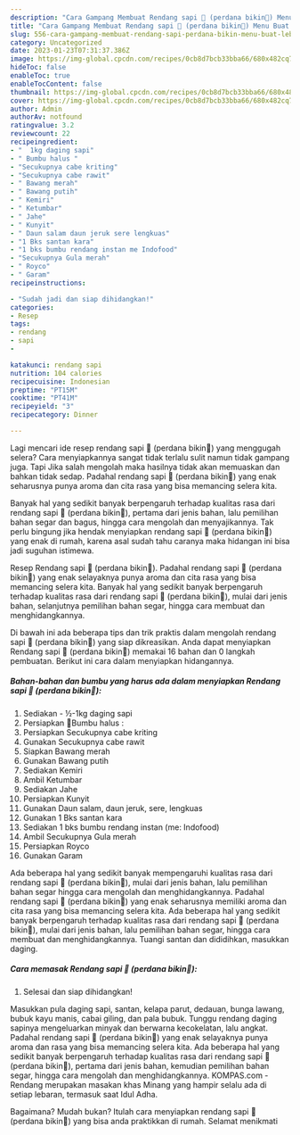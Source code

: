 ```yaml
---
description: "Cara Gampang Membuat Rendang sapi 🐄 (perdana bikin🥳) Menu Buat lebaran"
title: "Cara Gampang Membuat Rendang sapi 🐄 (perdana bikin🥳) Menu Buat lebaran"
slug: 556-cara-gampang-membuat-rendang-sapi-perdana-bikin-menu-buat-lebaran
category: Uncategorized
date: 2023-01-23T07:31:37.386Z
image: https://img-global.cpcdn.com/recipes/0cb8d7bcb33bba66/680x482cq70/rendang-sapi-perdana-bikin-foto-resep-utama.jpg
hideToc: false
enableToc: true
enableTocContent: false
thumbnail: https://img-global.cpcdn.com/recipes/0cb8d7bcb33bba66/680x482cq70/rendang-sapi-perdana-bikin-foto-resep-utama.jpg
cover: https://img-global.cpcdn.com/recipes/0cb8d7bcb33bba66/680x482cq70/rendang-sapi-perdana-bikin-foto-resep-utama.jpg
author: Admin
authorAv: notfound
ratingvalue: 3.2
reviewcount: 22
recipeingredient:
- "  1kg daging sapi"
- " Bumbu halus "
- "Secukupnya cabe kriting"
- "Secukupnya cabe rawit"
- " Bawang merah"
- " Bawang putih"
- " Kemiri"
- " Ketumbar"
- " Jahe"
- " Kunyit"
- " Daun salam daun jeruk sere lengkuas"
- "1 Bks santan kara"
- "1 bks bumbu rendang instan me Indofood"
- "Secukupnya Gula merah"
- " Royco"
- " Garam"
recipeinstructions:

- "Sudah jadi dan siap dihidangkan!"
categories:
- Resep
tags:
- rendang
- sapi
- 

katakunci: rendang sapi  
nutrition: 104 calories
recipecuisine: Indonesian
preptime: "PT15M"
cooktime: "PT41M"
recipeyield: "3"
recipecategory: Dinner

---
```



Lagi mencari ide resep rendang sapi 🐄 (perdana bikin🥳) yang menggugah selera? Cara menyiapkannya sangat tidak terlalu sulit namun tidak gampang juga. Tapi Jika salah mengolah maka hasilnya tidak akan memuaskan dan bahkan tidak sedap. Padahal rendang sapi 🐄 (perdana bikin🥳) yang enak seharusnya punya aroma dan cita rasa yang bisa memancing selera kita.


Banyak hal yang sedikit banyak berpengaruh terhadap kualitas rasa dari rendang sapi 🐄 (perdana bikin🥳), pertama dari jenis bahan, lalu pemilihan bahan segar dan bagus, hingga cara mengolah dan menyajikannya. Tak perlu bingung jika hendak menyiapkan rendang sapi 🐄 (perdana bikin🥳) yang enak di rumah, karena asal sudah tahu caranya maka hidangan ini bisa jadi suguhan istimewa.

Resep Rendang sapi 🐄 (perdana bikin🥳). Padahal rendang sapi 🐄 (perdana bikin🥳) yang enak selayaknya punya aroma dan cita rasa yang bisa memancing selera kita. Banyak hal yang sedikit banyak berpengaruh terhadap kualitas rasa dari rendang sapi 🐄 (perdana bikin🥳), mulai dari jenis bahan, selanjutnya pemilihan bahan segar, hingga cara membuat dan menghidangkannya.


Di bawah ini ada beberapa tips dan trik praktis dalam mengolah rendang sapi 🐄 (perdana bikin🥳) yang siap dikreasikan. Anda dapat menyiapkan Rendang sapi 🐄 (perdana bikin🥳) memakai 16 bahan dan 0 langkah pembuatan. Berikut ini cara dalam menyiapkan hidangannya.

<!--inarticleads1-->

##### Bahan-bahan dan bumbu yang harus ada dalam menyiapkan Rendang sapi 🐄 (perdana bikin🥳):

1. Sediakan  - ½-1kg daging sapi
1. Persiapkan  🌹Bumbu halus :
1. Persiapkan Secukupnya cabe kriting
1. Gunakan Secukupnya cabe rawit
1. Siapkan  Bawang merah
1. Gunakan  Bawang putih
1. Sediakan  Kemiri
1. Ambil  Ketumbar
1. Sediakan  Jahe
1. Persiapkan  Kunyit
1. Gunakan  Daun salam, daun jeruk, sere, lengkuas
1. Gunakan 1 Bks santan kara
1. Sediakan 1 bks bumbu rendang instan (me: Indofood)
1. Ambil Secukupnya Gula merah
1. Persiapkan  Royco
1. Gunakan  Garam


Ada beberapa hal yang sedikit banyak mempengaruhi kualitas rasa dari rendang sapi 🐄 (perdana bikin🥳), mulai dari jenis bahan, lalu pemilihan bahan segar hingga cara mengolah dan menghidangkannya. Padahal rendang sapi 🐄 (perdana bikin🥳) yang enak seharusnya memiliki aroma dan cita rasa yang bisa memancing selera kita. Ada beberapa hal yang sedikit banyak berpengaruh terhadap kualitas rasa dari rendang sapi 🐄 (perdana bikin🥳), mulai dari jenis bahan, lalu pemilihan bahan segar, hingga cara membuat dan menghidangkannya. Tuangi santan dan dididihkan, masukkan daging. 

<!--inarticleads2-->

##### Cara memasak Rendang sapi 🐄 (perdana bikin🥳):


1. Selesai dan siap dihidangkan!

Masukkan pula daging sapi, santan, kelapa parut, dedauan, bunga lawang, bubuk kayu manis, cabai giling, dan pala bubuk. Tunggu rendang daging sapinya mengeluarkan minyak dan berwarna kecokelatan, lalu angkat. Padahal rendang sapi 🐄 (perdana bikin🥳) yang enak selayaknya punya aroma dan rasa yang bisa memancing selera kita. Ada beberapa hal yang sedikit banyak berpengaruh terhadap kualitas rasa dari rendang sapi 🐄 (perdana bikin🥳), pertama dari jenis bahan, kemudian pemilihan bahan segar, hingga cara mengolah dan menghidangkannya. KOMPAS.com - Rendang merupakan masakan khas Minang yang hampir selalu ada di setiap lebaran, termasuk saat Idul Adha. 

Bagaimana? Mudah bukan? Itulah cara menyiapkan rendang sapi 🐄 (perdana bikin🥳) yang bisa anda praktikkan di rumah. Selamat menikmati
